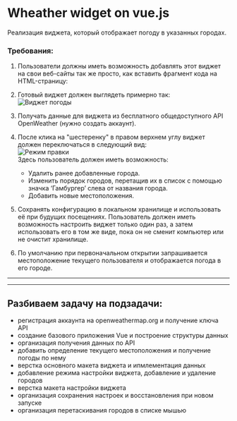 # Wheather widget on vue.js
Реализация виджета, который отображает погоду в указанных городах.
### Требования:
1. Пользователи должны иметь возможность добавлять этот виджет на свои веб-сайты так же просто, как вставить фрагмент кода на HTML-страницу:  
    > <weather-widget /> <script type="text/javascript" src="{URL to the app}"></script>

2. Готовый виджет должен выглядеть примерно так:  
![Виджет погоды](https://i.imgur.com/R29r0I9.png "Виджет погоды")

3. Получать данные для виджета из бесплатного общедоступного API OpenWeather (нужно создать аккаунт).

4. После клика на "шестеренку" в правом верхнем углу виджет должен переключаться в следующий вид:  
![Режим правки](https://i.imgur.com/F0pYjsd.png "Режим правки")  
Здесь пользователь должен иметь возможность:
    * Удалить ранее добавленные города.
    * Изменить порядок городов, перетащив их в список с помощью значка ‘Гамбургер’ слева от названия города.
    * Добавить новые местоположения.

5. Сохранять конфигурацию в локальном хранилище и использовать её при будущих посещениях. Пользователь должен иметь возможность настроить виджет только один раз, а затем использовать его в том же виде, пока он не сменит компьютер или не очистит хранилище.

6. По умолчанию при первоначальном открытии запрашивается местоположение текущего пользователя и отображается погода в его городе.
---
---
## Разбиваем задачу на подзадачи:
- регистрация аккаунта на openweathermap.org и получение ключа API
- создание базового приложения Vue и построение структуры данных
- организация получения данных по API
- добавить определение текущего местоположения и получение погоды по нему
- верстка основного макета виджета и ипмлементация данных
- добавление режима настройки виджета, добавление и удаление городов
- верстка макета настройки виджета
- организация сохранения настроек и восстановления при новом запуске
- организация перетаскивания городов в списке мышью
